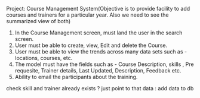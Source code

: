 
Project: Course Management System(Objective is to provide facility to add courses and trainers for a particular year. Also we need to see the summarized view of both)
1. In the Course Management screen, must land the user in the search screen.
2. User must be able to create, view, Edit and delete the Course.
3. User must be able to view the trends across many data sets such as - locations, courses, etc.
4. The model must have the fields such as - Course Description, skills , Pre requesite, Trainer details, Last Updated, Description, Feedback etc.
5. Ability to email the participants about the training.


check skill and trainer already exists ? just point to that data : add data to db
